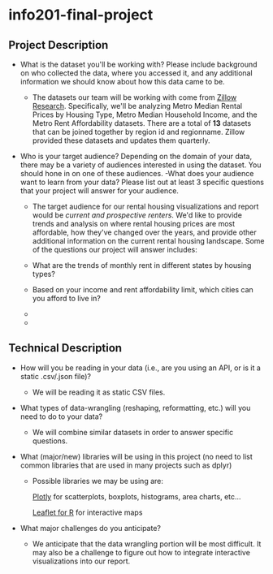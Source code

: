 # info201-final-project
## Project Description
- What is the dataset you'll be working with?  Please include background on who collected the data, where you accessed it, and any additional information we should know about how this data came to be.

  + The datasets our team will be working with come from [Zillow Research](https://www.zillow.com/research/data/). Specifically, we'll be analyzing Metro Median Rental Prices by Housing Type, Metro Median Household Income, and the Metro Rent Affordability datasets. There are a total of **13** datasets that can be joined together by region id and regionname. Zillow provided these datasets and updates them quarterly.  

- Who is your target audience?  Depending on the domain of your data, there may be a variety of audiences interested in using the dataset.  You should hone in on one of these audiences.
-What does your audience want to learn from your data?  Please list out at least 3 specific questions that your project will answer for your audience.

  + The target audience for our rental housing visualizations and report would be *current and prospective renters*. We'd like to provide trends and analysis on where rental housing prices are most affordable, how they've changed over the years, and provide other additional information on the current rental housing landscape. Some of the questions our project will answer includes:

  + What are the trends of monthly rent in different states by housing types?
  + Based on your income and rent affordability limit, which cities can you afford to live in?
  +
  +
  
## Technical Description
- How will you be reading in your data (i.e., are you using an API, or is it a static .csv/.json file)?

  + We will be reading it as static CSV files.

- What types of data-wrangling (reshaping, reformatting, etc.) will you need to do to your data?

  + We will combine similar datasets in order to answer specific questions.
  
- What (major/new) libraries will be using in this project (no need to list common libraries that are used in many projects such as dplyr)

  + Possible libraries we may be using are:
  
     [Plotly](https://plot.ly/ggplot2/) for scatterplots, boxplots, histograms, area charts, etc...
     
     [Leaflet for R](https://rstudio.github.io/leaflet/) for interactive maps

- What major challenges do you anticipate?

  + We anticipate that the data wrangling portion will be most difficult. It may also be a challenge to figure out how to integrate interactive visualizations into our report. 
